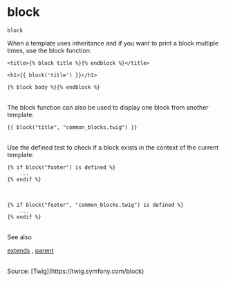 # block

`block`

When a template uses inheritance and if you want to print a block multiple times, use the block function:

```
<title>{% block title %}{% endblock %}</title>

<h1>{{ block('title') }}</h1>

{% block body %}{% endblock %}
```
<br>
The block function can also be used to display one block from another template:

```
{{ block("title", "common_blocks.twig") }}
```
<br>
Use the defined test to check if a block exists in the context of the current template:

```
{% if block("footer") is defined %}
    ...
{% endif %}
```
<br>

```
{% if block("footer", "common_blocks.twig") is defined %}
    ...
{% endif %}
```
<br>
See also

<a href="https://twig.symfony.com/doc/3.x/tags/extends.html">extends</a>
, <a href="https://twig.symfony.com/doc/3.x/functions/parent.html">parent</a>

<br>
Source: [Twig](https://twig.symfony.com/block)